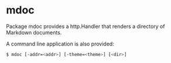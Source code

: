 # mdoc

Package mdoc provides a http.Handler that renders a directory of Markdown
documents.

A command line application is also provided:

```sh
$ mdoc [-addr=<addr>] [-theme=<theme>] [<dir>]
```
